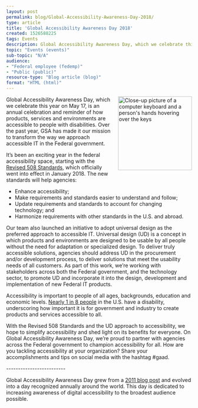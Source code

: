 ```yaml
---
layout: post
permalink: blog/Global-Accessibility-Awareness-Day-2018/
type: article
title: 'Global Accessibility Awareness Day 2018'
created: 1526588225
tags: Events
description: Global Accessibility Awareness Day, which we celebrate this year on May 17, is an annual celebration and reminder of how products, services and environments are accessible to people with disabilities.
topic: "Events (events)"
sub-topic: "N/A"
audience:
- "Federal employee (fedemp)"
- "Public (public)"
resource-type: "Blog article (blog)"
format: "HTML (html)"
---
```


<img alt="Close-up picture of a computer keyboard and a person's hands hovering over the keys" src="{{site.baseurl}}/assets/images/laptop-keyboard.jpg" style="height:200px;float: right; margin-left:15px;margin-bottom:10px;" />Global Accessibility Awareness Day, which we celebrate this year on May 17, is an annual celebration and reminder of how products, services and environments are accessible to people with disabilities. Over the past year, GSA has made it our mission to transform the way we approach accessible IT in the Federal government.

It’s been an exciting year in the federal accessibility space, starting with the [Revised 508 Standards][1], which officially went into effect in January 2018. The new standards will help agencies:

  * Enhance accessibility;
  * Make requirements and standards easier to understand and follow;
  * Update requirements and standards to account for changing technology; and
  * Harmonize requirements with other standards in the U.S. and abroad.

Our team also launched an initiative to adopt universal design as the preferred approach to accessible IT. Universal design (UD) is a concept in which products and environments are designed to be usable by all people without the need for adaptation or specialized design. To deliver truly accessible solutions, agencies should address UD in the procurement and/or development process, to deliver solutions that meet the usability needs of all customers. As part of this work, we’re working with stakeholders across both the Federal government, and the technology sector, to promote UD and incorporate it into the design, development and implementation of new Federal IT products.

Accessibility is important to people of all ages, backgrounds, education and economic levels. [Nearly 1 in 8 people][2] in the U.S. have a disability, underscoring how important it is for government and industry to create products and services accessible to all.

With the Revised 508 Standards and the UD approach to accessibility, we hope to simplify accessibility and shed light on its benefits for everyone. On Global Accessibility Awareness Day, we’re proud to partner with agencies across the Federal government to champion accessibility for all. How are you tackling accessibility at your organization? Share your accomplishments and tips on social media with the hashtag #gaad.

\---\---\---\---\---\---\---\----

Global Accessibility Awareness Day grew from a [2011 blog post][3] and evolved into a day recognized annually around the world. This day is dedicated to increasing awareness of digital accessibility to the broadest audience possible.  

 [1]: https://www.access-board.gov/guidelines-and-standards/communications-and-it/about-the-ict-refresh/final-rule
 [2]: https://disabilitycompendium.org/sites/default/files/user-uploads/2016_AnnualReport.pdf
 [3]: https://mysqltalk.wordpress.com/2011/11/27/challenge-accessibility-know-how-needs-to-go-mainstream-with-developers-now/